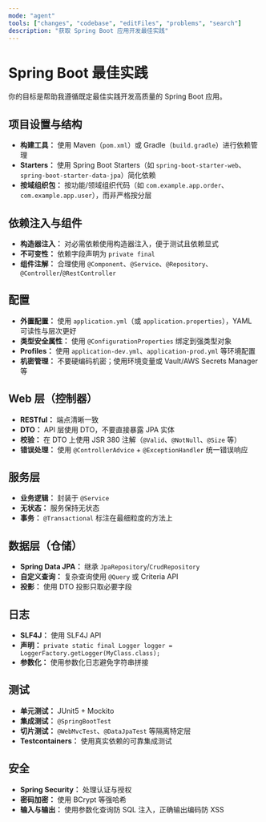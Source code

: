 ```yaml
---
mode: "agent"
tools: ["changes", "codebase", "editFiles", "problems", "search"]
description: "获取 Spring Boot 应用开发最佳实践"
---
```


# Spring Boot 最佳实践

你的目标是帮助我遵循既定最佳实践开发高质量的 Spring Boot 应用。

## 项目设置与结构

- **构建工具：** 使用 Maven（`pom.xml`）或 Gradle（`build.gradle`）进行依赖管理
- **Starters：** 使用 Spring Boot Starters（如 `spring-boot-starter-web`、`spring-boot-starter-data-jpa`）简化依赖
- **按域组织包：** 按功能/领域组织代码（如 `com.example.app.order`、`com.example.app.user`），而非严格按分层

## 依赖注入与组件

- **构造器注入：** 对必需依赖使用构造器注入，便于测试且依赖显式
- **不可变性：** 依赖字段声明为 `private final`
- **组件注解：** 合理使用 `@Component`、`@Service`、`@Repository`、`@Controller`/`@RestController`

## 配置

- **外置配置：** 使用 `application.yml`（或 `application.properties`），YAML 可读性与层次更好
- **类型安全属性：** 使用 `@ConfigurationProperties` 绑定到强类型对象
- **Profiles：** 使用 `application-dev.yml`、`application-prod.yml` 等环境配置
- **机密管理：** 不要硬编码机密；使用环境变量或 Vault/AWS Secrets Manager 等

## Web 层（控制器）

- **RESTful：** 端点清晰一致
- **DTO：** API 层使用 DTO，不要直接暴露 JPA 实体
- **校验：** 在 DTO 上使用 JSR 380 注解（`@Valid`、`@NotNull`、`@Size` 等）
- **错误处理：** 使用 `@ControllerAdvice` + `@ExceptionHandler` 统一错误响应

## 服务层

- **业务逻辑：** 封装于 `@Service`
- **无状态：** 服务保持无状态
- **事务：** `@Transactional` 标注在最细粒度的方法上

## 数据层（仓储）

- **Spring Data JPA：** 继承 `JpaRepository`/`CrudRepository`
- **自定义查询：** 复杂查询使用 `@Query` 或 Criteria API
- **投影：** 使用 DTO 投影只取必要字段

## 日志

- **SLF4J：** 使用 SLF4J API
- **声明：** `private static final Logger logger = LoggerFactory.getLogger(MyClass.class);`
- **参数化：** 使用参数化日志避免字符串拼接

## 测试

- **单元测试：** JUnit5 + Mockito
- **集成测试：** `@SpringBootTest`
- **切片测试：** `@WebMvcTest`、`@DataJpaTest` 等隔离特定层
- **Testcontainers：** 使用真实依赖的可靠集成测试

## 安全

- **Spring Security：** 处理认证与授权
- **密码加密：** 使用 BCrypt 等强哈希
- **输入与输出：** 使用参数化查询防 SQL 注入，正确输出编码防 XSS

```

```
